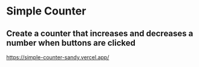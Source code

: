 # Simple Counter
## Create a counter that increases and decreases a number when buttons are clicked
https://simple-counter-sandy.vercel.app/
